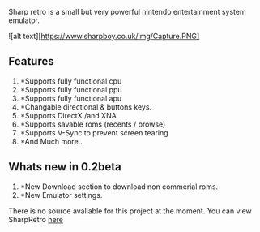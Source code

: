 Sharp retro is a small but very powerful nintendo entertainment system emulator. 

![alt text][https://www.sharpboy.co.uk/img/Capture.PNG]

Features
------

1. *Supports fully functional cpu
1. *Supports fully functional ppu
1. *Supports fully functional apu
1. *Changable directional & buttons keys.
1. *Supports DirectX /and XNA
1. *Supports savable roms (recents / browse)
1. *Supports V-Sync to prevent screen tearing
1. *And Much more..


Whats new in 0.2beta
------
1. *New Download section to download non commerial roms.
1. *New Emulator settings.


There is no source avaliable for this project at the moment.
You can view SharpRetro [here](https://www.sharpboy.co.uk/index.php?controller=page&action=view&id_page=1)
